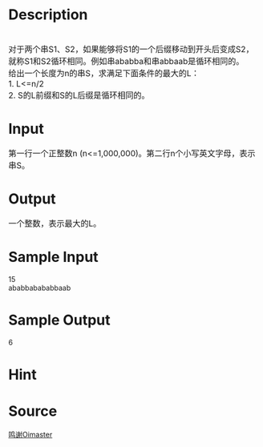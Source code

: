 
# Description

<div class="content"><p><span style="font-size: medium"><br/>
对于两个串S1、S2，如果能够将S1的一个后缀移动到开头后变成S2，就称S1和S2循环相同。例如串ababba和串abbaab是循环相同的。<br/>
给出一个长度为n的串S，求满足下面条件的最大的L：<br/>
1. L&lt;=n/2<br/>
2. S的L前缀和S的L后缀是循环相同的。</span></p>
<p></p></div>

# Input

<div class="content"><p><span style="font-size: medium">第一行一个正整数n (n&lt;=1,000,000)。第二行n个小写英文字母，表示串S。</span></p>
<p></p></div>

# Output

<div class="content"><p><span style="font-size: medium">一个整数，表示最大的L。<br/>
</span></p></div>

# Sample Input

<div class="content"><span class="sampledata">15<br/>
ababbabababbaab<br/>
</span></div>

# Sample Output

<div class="content"><span class="sampledata">6</span></div>

# Hint

<div class="content"><p></p></div>

# Source

<div class="content"><p><a href="problemset.php?search=鸣谢Oimaster">鸣谢Oimaster</a></p></div>

